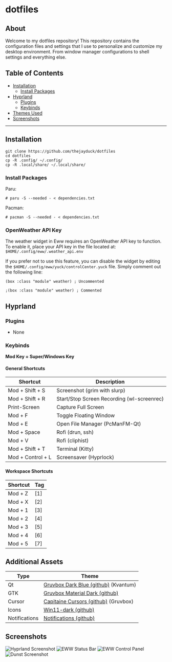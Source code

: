 # dotfiles

## About

Welcome to my dotfiles repository! This repository contains the configuration files and settings that I use to personalize and customize my desktop environment. From window manager configurations to shell settings and everything else.

## Table of Contents

- [Installation](#installation)
  - [Install Packages](#install-packages)
- [Hyprland](#hyprland)
  - [Plugins](#plugins)
  - [Keybinds](#keybinds)
- [Themes Used](#themes-used)
- [Screenshots](#screenshots)

---

## Installation

```
git clone https://github.com/thejayduck/dotfiles
cd dotfiles
cp -R .config/ ~/.config/
cp -R .local/share/ ~/.local/share/
```

### Install Packages

Paru:

`# paru -S --needed - < dependencies.txt`

Pacman:

`# pacman -S --needed - < dependencies.txt`

### OpenWeather API Key

The weather widget in Eww requires an OpenWeather API key to function. To enable it, place your API key in the file located at: `$HOME/.config/eww/.weather_api.env`

If you prefer not to use this feature, you can disable the widget by editing the `$HOME/.config/eww/yuck/controlCenter.yuck` file. Simply comment out the following line:

```
(box :class "module" weather) ; Uncommented

;(box :class "module" weather) ; Commented
```

## Hyprland

### Plugins

- None

### Keybinds

**Mod Key = Super/Windows Key**

#### General Shortcuts

| Shortcut          | Description                                |
| ----------------- | ------------------------------------------ |
| Mod + Shift + S   | Screenshot (grim with slurp)               |
| Mod + Shift + R   | Start/Stop Screen Recording (wl-screenrec) |
| Print-Screen      | Capture Full Screen                        |
| Mod + F           | Toggle Floating Window                     |
| Mod + E           | Open File Manager (PcManFM-Qt)             |
| Mod + Space       | Rofi (drun, ssh)                           |
| Mod + V           | Rofi (cliphist)                            |
| Mod + Shift + T   | Terminal (Kitty)                           |
| Mod + Control + L | Screensaver (Hyprlock)                     |

#### Workspace Shortcuts

| Shortcut | Tag |
| -------- | --- |
| Mod + Z  | [1] |
| Mod + X  | [2] |
| Mod + 1  | [3] |
| Mod + 2  | [4] |
| Mod + 3  | [5] |
| Mod + 4  | [6] |
| Mod + 5  | [7] |

## Additional Assets

| Type          | Theme                                                                                    |
| ------------- | ---------------------------------------------------------------------------------------- |
| Qt            | [Gruvbox Dark Blue (github)](https://github.com/sachnr/gruvbox-kvantum-themes) (Kvantum) |
| GTK           | [Gruvbox Material Dark (github)](https://github.com/TheGreatMcPain/gruvbox-material-gtk) |
| Cursor        | [Capitaine Cursors (github)](https://github.com/sainnhe/capitaine-cursors) (Gruvbox)     |
| Icons         | [Win11-dark (github)](https://github.com/yeyushengfan258/Win11-icon-theme)               |
| Notifications | [Notifications (github)](https://github.com/akx/Notifications)                           |

## Screenshots

![Hyprland Screenshot](https://i.imgur.com/qDuuqhs.png)
![EWW Status Bar](https://i.imgur.com/IRC3JdY.png)
![EWW Control Panel](https://i.imgur.com/G2gQ2Dw.png)
![Dunst Screenshot](https://i.imgur.com/SH5TUHu.png)
